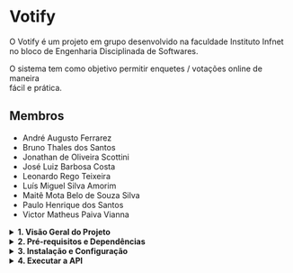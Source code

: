 # Votify

O Votify é um projeto em grupo desenvolvido na faculdade Instituto Infnet  
no bloco de Engenharia Disciplinada de Softwares.

O sistema tem como objetivo permitir enquetes / votações online de maneira  
fácil e prática.

## Membros

- André Augusto Ferrarez
- Bruno Thales dos Santos
- Jonathan de Oliveira Scottini
- José Luiz Barbosa Costa
- Leonardo Rego Teixeira
- Luís Miguel Silva Amorim
- Maitê Mota Belo de Souza Silva
- Paulo Henrique dos Santos
- Victor Matheus Paiva Vianna

<details>
  <summary><strong>1. Visão Geral do Projeto</strong></summary>

O Votify é composto por um sistema modular com os seguintes módulos:

- **votify-api**: Responsável pelos endpoints REST da aplicação.
- **votify-core**: Contém a lógica de domínio, entidades, repositórios e serviços.
- **votify-console**: (Opcional) Aplicação de console para testar chamadas à API.

</details>

<details>
  <summary><strong>2. Pré-requisitos e Dependências</strong></summary>

Para rodar o projeto, é necessário ter instalado:

- **Java 17** (JDK 17)
- **Maven** (para build e gerenciamento de dependências)
- **MySQL** (para o banco de dados; certifique-se de ter um schema, por exemplo, `votifydb`)
- **Git** (para controle de versão)

</details>

<details>
  <summary><strong>3. Instalação e Configuração</strong></summary>

### 3.1 Clonando o Repositório
```bash
git clone https://seu-repositorio-url.git
cd votify
```

### 3.2 Configurando o Banco de Dados
#### Criar e Adicionar ao arquivo application.properties com as configurações abaixo
#### Criar ele dentro do seguinte path "votify-api/src/main/resources"

```
#Configurações da aplicação
spring.application.name=votify-api
server.port=sua_porta

#Configurações do banco de dados
spring.datasource.url=jdbc:mysql://localhost:3306/votify?createDatabaseIfNotExist=true&useTimezone=true&serverTimezone=GMT
spring.datasource.username=seu_usuário
spring.datasource.password=sua_senha
spring.jpa.show-sql=true
spring.jpa.generate-ddl=true
#Para is primeiros passos usar o creat, depois atualizar para o "update".
spring.jpa.hibernate.ddl-auto=create
spring.jpa.properties.hibernate.dialect=org.hibernate.dialect.MySQLDialect
```
### 3.3 Build do Projeto
#### Na raiz do projeto, execute:
```
mvn clean install
```
</details>

<details>
  <summary><strong>4. Executar a API</strong></summary>

#### Entre no diretório votify-api e execute:
```
cd votify-api
mvn spring-boot:run
```
</details>